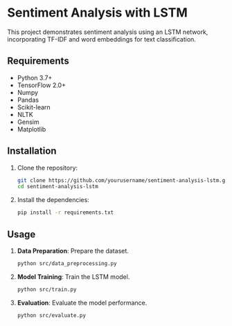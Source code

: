 # Sentiment Analysis with LSTM

This project demonstrates sentiment analysis using an LSTM network, incorporating TF-IDF and word embeddings for text classification.

## Requirements

- Python 3.7+
- TensorFlow 2.0+
- Numpy
- Pandas
- Scikit-learn
- NLTK
- Gensim
- Matplotlib

## Installation

1. Clone the repository:

    ```bash
    git clone https://github.com/yourusername/sentiment-analysis-lstm.git
    cd sentiment-analysis-lstm
    ```

2. Install the dependencies:

    ```bash
    pip install -r requirements.txt
    ```

## Usage

1. **Data Preparation**: Prepare the dataset.

    ```bash
    python src/data_preprocessing.py
    ```

2. **Model Training**: Train the LSTM model.

    ```bash
    python src/train.py
    ```

3. **Evaluation**: Evaluate the model performance.

    ```bash
    python src/evaluate.py
    ```
